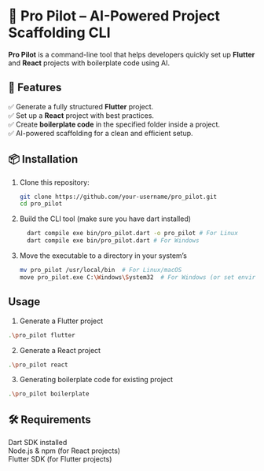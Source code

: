 # 🚀 Pro Pilot – AI-Powered Project Scaffolding CLI  

**Pro Pilot** is a command-line tool that helps developers quickly set up **Flutter** and **React** projects with boilerplate code using AI.  

## 📌 Features  
✅ Generate a fully structured **Flutter** project.  
✅ Set up a **React** project with best practices.  
✅ Create **boilerplate code** in the specified folder inside a project.  
✅ AI-powered scaffolding for a clean and efficient setup.  

## 📦 Installation  
1. Clone this repository:

   ```sh
   git clone https://github.com/your-username/pro_pilot.git
   cd pro_pilot

2. Build the CLI tool (make sure you have dart installed)
   ```sh
     dart compile exe bin/pro_pilot.dart -o pro_pilot # For Linux
     dart compile exe bin/pro_pilot.dart # For Windows
   ```
   
3. Move the executable to a directory in your system’s
   ```sh
   mv pro_pilot /usr/local/bin  # For Linux/macOS
   move pro_pilot.exe C:\Windows\System32  # For Windows (or set environment path)
   ```

## Usage 
   1. Generate a Flutter project
   ```sh
   .\pro_pilot flutter
   ```
  2. Generate a React project
   ```sh
   .\pro_pilot react
   ```
  3. Generating boilerplate code for existing project
   ```sh
   .\pro_pilot boilerplate
   ```

## 🛠️ Requirements
Dart SDK installed<br/>
Node.js & npm (for React projects)<br/>
Flutter SDK (for Flutter projects)<br/>
